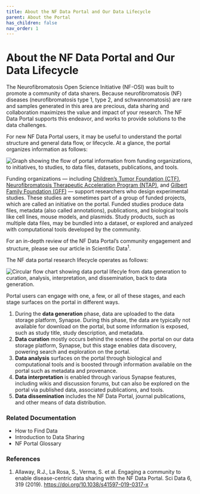 ```yaml
---
title: About the NF Data Portal and Our Data Lifecycle
parent: About the Portal
has_children: false
nav_order: 1
---
```


# About the NF Data Portal and Our Data Lifecycle

The Neurofibromatosis Open Science Initiative (NF-OSI) was built to promote a community of data sharers. Because neurofibromatosis (NF) diseases (neurofibromatosis type 1, type 2, and schwannomatosis) are rare and samples generated in this area are precious, data sharing and collaboration maximizes the value and impact of your research. The NF Data Portal supports this endeavor, and works to provide solutions to the data challenges.

For new NF Data Portal users, it may be useful to understand the portal structure and general data flow, or lifecycle. At a glance, the portal organizes information as follows:

![Graph showing the flow of portal information from funding organizations, to initiatives, to studies, to data files, datasets, publications, and tools.](https://nf-osi.github.io/assets/images/portal_organization.png)

Funding organizations — including [Children’s Tumor Foundation (CTF)](https://www.ctf.org/), [Neurofibromatosis Therapeutic Acceleration Program (NTAP)](http://www.n-tap.org/), and [Gilbert Family Foundation (GFF)](https://gilbertfamilyfoundation.org/) — support researchers who design experimental studies. These studies are sometimes part of a group of funded projects, which are called an initiative on the portal. Funded studies produce data files, metadata (also called annotations), publications, and biological tools like cell lines, mouse models, and plasmids. Study products, such as multiple data files, may be bundled into a dataset, or explored and analyzed with computational tools developed by the community.

For an in-depth review of the NF Data Portal’s community engagement and structure, please see our article in Scientific Data<sup>1</sup>. 

The NF data portal research lifecycle operates as follows: 

![Circular flow chart showing data portal lifecyle from data generation to curation, analysis, interpretation, and dissemination, back to data generation.](https://nf-osi.github.io/assets/images/portal_lifecycle.png)

Portal users can engage with one, a few, or all of these stages, and each stage surfaces on the portal in different ways. 
1. During the **data generation** phase, data are uploaded to the  data storage platform, Synapse. During this phase, the data are typically not available for download on the portal, but  some information is exposed, such as study title, study description, and metadata.
2. **Data curation** mostly occurs behind the scenes of the portal on our data storage platform, Synapse, but this stage enables data discovery, powering search and exploration on the portal. 
3. **Data analysis** surfaces on the portal through biological and computational tools and is boosted through information available on the portal such as metadata and provenance. 
4. **Data interpretation** is enabled through various Synapse features, including wikis and discussion forums, but can also be explored on the portal via published data, associated publications, and tools. 
5. **Data dissemination** includes the NF Data Portal, journal publications, and other means of data distribution. 

### Related Documentation
- How to Find Data
- Introduction to Data Sharing
- NF Portal Glossary

### References
1. Allaway, R.J., La Rosa, S., Verma, S. et al. Engaging a community to enable disease-centric data sharing with the NF Data Portal. Sci Data 6, 319 (2019). https://doi.org/10.1038/s41597-019-0317-x
